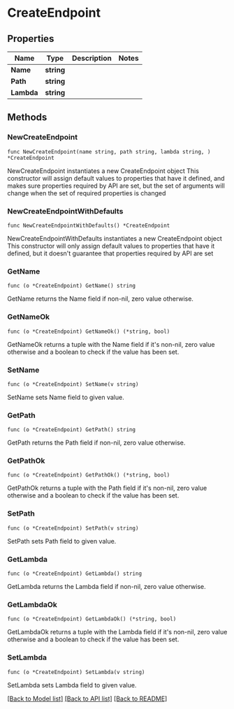 # CreateEndpoint

## Properties

Name | Type | Description | Notes
------------ | ------------- | ------------- | -------------
**Name** | **string** |  | 
**Path** | **string** |  | 
**Lambda** | **string** |  | 

## Methods

### NewCreateEndpoint

`func NewCreateEndpoint(name string, path string, lambda string, ) *CreateEndpoint`

NewCreateEndpoint instantiates a new CreateEndpoint object
This constructor will assign default values to properties that have it defined,
and makes sure properties required by API are set, but the set of arguments
will change when the set of required properties is changed

### NewCreateEndpointWithDefaults

`func NewCreateEndpointWithDefaults() *CreateEndpoint`

NewCreateEndpointWithDefaults instantiates a new CreateEndpoint object
This constructor will only assign default values to properties that have it defined,
but it doesn't guarantee that properties required by API are set

### GetName

`func (o *CreateEndpoint) GetName() string`

GetName returns the Name field if non-nil, zero value otherwise.

### GetNameOk

`func (o *CreateEndpoint) GetNameOk() (*string, bool)`

GetNameOk returns a tuple with the Name field if it's non-nil, zero value otherwise
and a boolean to check if the value has been set.

### SetName

`func (o *CreateEndpoint) SetName(v string)`

SetName sets Name field to given value.


### GetPath

`func (o *CreateEndpoint) GetPath() string`

GetPath returns the Path field if non-nil, zero value otherwise.

### GetPathOk

`func (o *CreateEndpoint) GetPathOk() (*string, bool)`

GetPathOk returns a tuple with the Path field if it's non-nil, zero value otherwise
and a boolean to check if the value has been set.

### SetPath

`func (o *CreateEndpoint) SetPath(v string)`

SetPath sets Path field to given value.


### GetLambda

`func (o *CreateEndpoint) GetLambda() string`

GetLambda returns the Lambda field if non-nil, zero value otherwise.

### GetLambdaOk

`func (o *CreateEndpoint) GetLambdaOk() (*string, bool)`

GetLambdaOk returns a tuple with the Lambda field if it's non-nil, zero value otherwise
and a boolean to check if the value has been set.

### SetLambda

`func (o *CreateEndpoint) SetLambda(v string)`

SetLambda sets Lambda field to given value.



[[Back to Model list]](../README.md#documentation-for-models) [[Back to API list]](../README.md#documentation-for-api-endpoints) [[Back to README]](../README.md)


